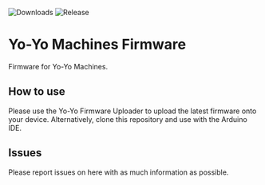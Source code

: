 ![Downloads](https://img.shields.io/github/downloads/interactionresearchstudio/ESP32-SOCKETIO/total)
![Release](https://img.shields.io/github/v/release/interactionresearchstudio/ESP32-SOCKETIO?include_prereleases)

# Yo-Yo Machines Firmware
Firmware for Yo-Yo Machines.

## How to use
Please use the Yo-Yo Firmware Uploader to upload the latest firmware onto your device.
Alternatively, clone this repository and use with the Arduino IDE.

## Issues
Please report issues on here with as much information as possible. 
